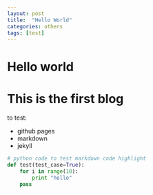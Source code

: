```yaml
---
layout: post
title:  "Hello World"
categories: others
tags: [test]
---
```


Hello world
====

# This is the first blog

to test:

- github pages
- markdown
- jekyll

``` python
# python code to test markdown code highlight
def test(test_case=True):
    for i in range(10):
        print "hello"
    pass
```
